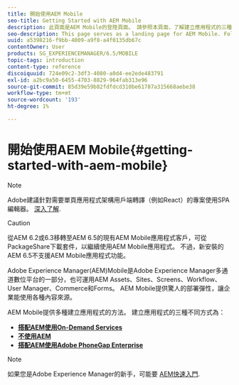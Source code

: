 ```yaml
---
title: 開始使用AEM Mobile
seo-title: Getting Started with AEM Mobile
description: 此頁面是AEM Mobile的登陸頁面。 請參照本頁面，了解建立應用程式的三種不同方式。
seo-description: This page serves as a landing page for AEM Mobile. Follow this page as a starting point to learn about the three different ways for creating apps.
uuid: a5398216-f9bb-4009-a9f8-a4f0135db67c
contentOwner: User
products: SG_EXPERIENCEMANAGER/6.5/MOBILE
topic-tags: introduction
content-type: reference
discoiquuid: 724e09c2-3df3-4080-a0d4-ee2ede483791
exl-id: a2bc9a50-6455-4703-8829-964fab313e96
source-git-commit: 85d39e59b82fdfdcd310be61787a315668aebe38
workflow-type: tm+mt
source-wordcount: '193'
ht-degree: 1%

---
```


# 開始使用AEM Mobile{#getting-started-with-aem-mobile}

>[!NOTE]
>
>Adobe建議針對需要單頁應用程式架構用戶端轉譯（例如React）的專案使用SPA編輯器。 [深入了解](/help/sites-developing/spa-overview.md).

>[!CAUTION]
>
>從AEM 6.2或6.3移轉至AEM 6.5的現有AEM Mobile應用程式客戶，可從PackageShare下載套件，以繼續使用AEM Mobile應用程式。 不過，新安裝的AEM 6.5不支援AEM Mobile應用程式功能。

Adobe Experience Manager(AEM)Mobile是Adobe Experience Manager多通道數位平台的一部分，也可運用AEM Assets、Sites、Screens、Workflow、User Manager、Commerce和Forms。 AEM Mobile提供驚人的部署彈性，讓企業能使用各種內容來源。

AEM Mobile提供多種建立應用程式的方法。 建立應用程式的三種不同方式為：

* **[搭配AEM使用On-Demand Services](/help/mobile/getting-started-aem-mobile-on-demand.md)**
* **[不使用AEM](https://helpx.adobe.com/digital-publishing-solution/help/aem-mobile-end-of-life-faq.html)**
* **[搭配AEM使用Adobe PhoneGap Enterprise](/help/mobile/getting-started-aem-mobile-phonegap.md)**

>[!NOTE]
>
>如果您是Adobe Experience Manager的新手，可能要 [AEM快速入門](/help/sites-deploying/deploy.md).
